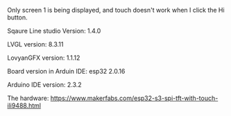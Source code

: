Only screen 1 is being displayed, and touch doesn't work when I click the Hi button.  

Sqaure Line studio Version: 1.4.0  

LVGL version: 8.3.11  

LovyanGFX version: 1.1.12  

Board version in Arduin IDE: esp32 2.0.16  

Arduino IDE version: 2.3.2  

The hardware: https://www.makerfabs.com/esp32-s3-spi-tft-with-touch-ili9488.html

